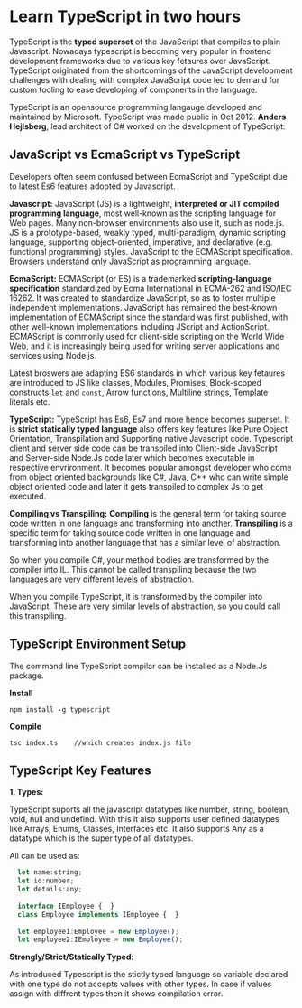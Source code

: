 # Learn TypeScript in two hours

TypeScript is the **typed superset** of the JavaScript that compiles to plain Javascript. Nowadays typescript is becoming very popular in frontend development frameworks due to various key fetaures over JavaScript. TypeScript originated from the shortcomings of the JavaScript development challenges with dealing with complex JavaScript code led to demand for custom tooling to ease developing of components in the language.

TypeScript is an opensource programming langauge developed and maintained by Microsoft. TypeScript was made public in Oct 2012. **Anders Hejlsberg**, lead architect of C# worked on the development of TypeScript.


## JavaScript vs EcmaScript vs TypeScript

Developers often seem confused between EcmaScript and TypeScript due to latest Es6 features adopted by Javascript. 

**Javascript:** JavaScript (JS) is a lightweight, **interpreted or JIT compiled programming language**, most well-known as the scripting language for Web pages. Many non-browser environments also use it, such as node.js. JS is a prototype-based, weakly typed, multi-paradigm, dynamic scripting language, supporting object-oriented, imperative, and declarative (e.g. functional programming) styles.
JavaScript  to the ECMAScript specification. Browsers understand only JavaScript as programming language.

**EcmaScript:** ECMAScript (or ES) is a trademarked **scripting-language specification** standardized by Ecma International in ECMA-262 and ISO/IEC 16262. It was created to standardize JavaScript, so as to foster multiple independent implementations. JavaScript has remained the best-known implementation of ECMAScript since the standard was first published, with other well-known implementations including JScript and ActionScript. ECMAScript is commonly used for client-side scripting on the World Wide Web, and it is increasingly being used for writing server applications and services using Node.js.

Latest broswers are adapting ES6 standards in which various key fetaures are introduced to JS like classes, Modules, Promises, Block-scoped constructs `let` and `const`, Arrow functions, Multiline strings, Template literals etc.

**TypeScript:** TypeScript has Es6, Es7 and more hence becomes superset. It is **strict statically typed language** also offers key features like Pure Object Orientation, Transpilation and Supporting native Javascript code. Typescript client and server side code can be transpiled into Client-side JavaScript and Server-side Node.Js code later which becomes executable in respective envrironment. It becomes popular amongst developer who come from object oriented backgrounds like C#, Java, C++ who can write simple object oriented code and later it gets transpiled to complex Js to get executed.

**Compiling vs Transpiling:**
**Compiling** is the general term for taking source code written in one language and transforming into another.
**Transpiling** is a specific term for taking source code written in one language and transforming into another language that has a similar level of abstraction. 

So when you compile C#, your method bodies are transformed by the compiler into IL. This cannot be called transpiling because the two languages are very different levels of abstraction.

When you compile TypeScript, it is transformed by the compiler into JavaScript. These are very similar levels of abstraction, so you could call this transpiling.


## TypeScript Environment Setup

The command line TypeScript compilar can be installed as a Node.Js package. 

**Install**
``` 
npm install -g typescript 
```

**Compile**
```
tsc index.ts    //which creates index.js file
```

## TypeScript Key Features

**1. Types:**

TypeScript suports all the javascript datatypes like number, string, boolean, void, null and undefind. With this it also supports user defined datatypes like Arrays, Enums, Classes, Interfaces etc. It also supports Any as a datatype which is the super type of all datatypes.

All can be used as:

```javascript
  let name:string;
  let id:number;
  let details:any;
  
  interface IEmployee {  }
  class Employee implements IEmployee {  }
  
  let employee1:Employee = new Employee();
  let employee2:IEmployee = new Employee();
```

**Strongly/Strict/Statically Typed:**

As introduced Typescript is the stictly typed language so variable declared with one type do not accepts values with other types. In case if values assign with diffrent types then it shows compilation error.


  
